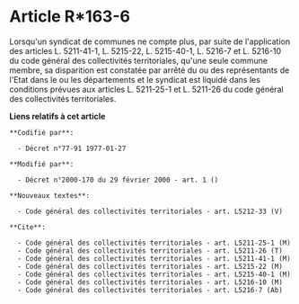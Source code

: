 # Article R*163-6

Lorsqu'un syndicat de communes ne compte plus, par suite de l'application des articles L. 5211-41-1, L. 5215-22, L.
5215-40-1, L. 5216-7 et L. 5216-10 du code général des collectivités territoriales, qu'une seule commune membre, sa
disparition est constatée par arrêté du ou des représentants de l'Etat dans le ou les départements et le syndicat est liquidé
dans les conditions prévues aux articles L. 5211-25-1 et L. 5211-26 du code général des collectivités territoriales.

**Liens relatifs à cet article**

	**Codifié par**:

	  - Décret n°77-91 1977-01-27

	**Modifié par**:

	  - Décret n°2000-170 du 29 février 2000 - art. 1 ()

	**Nouveaux textes**:

	  - Code général des collectivités territoriales - art. L5212-33 (V)

	**Cite**:

	  - Code général des collectivités territoriales - art. L5211-25-1 (M)
	  - Code général des collectivités territoriales - art. L5211-26 (T)
	  - Code général des collectivités territoriales - art. L5211-41-1 (M)
	  - Code général des collectivités territoriales - art. L5215-22 (M)
	  - Code général des collectivités territoriales - art. L5215-40-1 (M)
	  - Code général des collectivités territoriales - art. L5216-10 (M)
	  - Code général des collectivités territoriales - art. L5216-7 (Ab)

